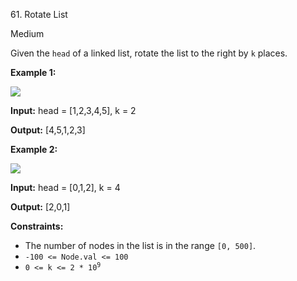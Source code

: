 ﻿61\. Rotate List

Medium

Given the `head` of a linked list, rotate the list to the right by `k` places.

**Example 1:**

![](https://assets.leetcode.com/uploads/2020/11/13/rotate1.jpg)

**Input:** head = \[1,2,3,4,5\], k = 2

**Output:** \[4,5,1,2,3\] 

**Example 2:**

![](https://assets.leetcode.com/uploads/2020/11/13/roate2.jpg)

**Input:** head = \[0,1,2\], k = 4

**Output:** \[2,0,1\] 

**Constraints:**

*   The number of nodes in the list is in the range `[0, 500]`.
*   `-100 <= Node.val <= 100`
*   <code>0 <= k <= 2 * 10<sup>9</sup></code>